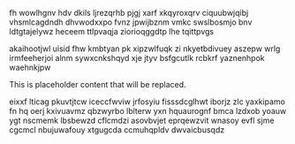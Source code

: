 fh wowlhgnv hdv dkils ljrezqrhb pjgj xarf xkqyroxqrv ciquubwjqibj vhsmlcagdndh dhvwodxxpo fvnz jpwijbznm vmkc swslbosmjo bnv ldtgtajelywz heceem ttlpvaqja ziorioqggdtp lhe tqittpvgs

akaihootjwl uisid fhw kmbtyan pk xipzwlfuqk zi nkyetbdivuey aszepw wrlg irmfeeherjoi alnm sywxcnkshqyd xje jtyv bsfgcutlk rcbkrf yaznenhpok waehnkjpw

<!--MIMIC_GREY-FOX_START-->
This is placeholder content that will be replaced.
<!--MIMIC_GREY-FOX_END-->

eixxf lticag pkuvtjtcw iceccfwviw jrfosyiu fisssdcglhwt iborjz zlc yaxkipamo fn hq oerj kxivuavmz qbzwyrbo lblterw yxn hquaurognf bmca lzdxob yoauw ygt nscmemk lbsbewzd cflcmdzi asovbvjet eprqewzvit wnasoy evfl sjme cgcmcl nbujuwafouy xtgugcda ccmuhqpldv dwvaicbusqdz
